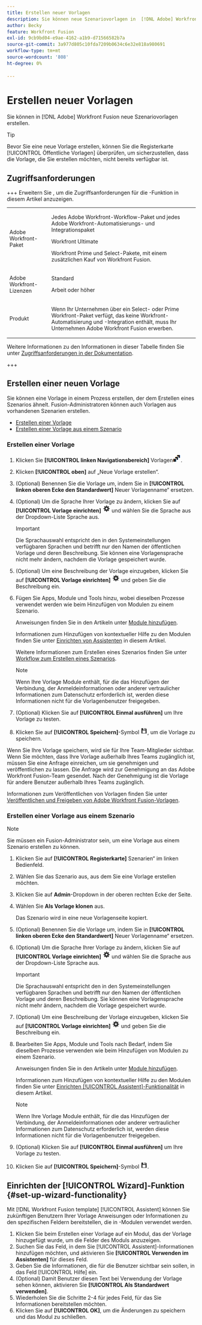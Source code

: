 ```yaml
---
title: Erstellen neuer Vorlagen
description: Sie können neue Szenariovorlagen in  [!DNL Adobe] Workfront Fusion erstellen.
author: Becky
feature: Workfront Fusion
exl-id: 9cb9bd04-e9ae-4162-a1b9-d71566582b7a
source-git-commit: 3a977d805c10fda7209b0634c6e32e818a980691
workflow-type: tm+mt
source-wordcount: '808'
ht-degree: 0%

---
```


# Erstellen neuer Vorlagen

Sie können in [!DNL Adobe] Workfront Fusion neue Szenariovorlagen erstellen.

>[!TIP]
>
>Bevor Sie eine neue Vorlage erstellen, können Sie die Registerkarte [!UICONTROL Öffentliche Vorlagen] überprüfen, um sicherzustellen, dass die Vorlage, die Sie erstellen möchten, nicht bereits verfügbar ist.

## Zugriffsanforderungen

+++ Erweitern Sie , um die Zugriffsanforderungen für die -Funktion in diesem Artikel anzuzeigen.

<table style="table-layout:auto">
 <col> 
 <col> 
 <tbody> 
  <tr> 
   <td role="rowheader">Adobe Workfront-Paket</td> 
   <td> <p>Jedes Adobe Workfront-Workflow-Paket und jedes Adobe Workfront-Automatisierungs- und Integrationspaket</p><p>Workfront Ultimate</p><p>Workfront Prime und Select-Pakete, mit einem zusätzlichen Kauf von Workfront Fusion.</p> </td> 
  </tr> 
  <tr data-mc-conditions=""> 
   <td role="rowheader">Adobe Workfront-Lizenzen</td> 
   <td> <p>Standard</p><p>Arbeit oder höher</p> </td> 
  </tr> 
  <tr> 
   <td role="rowheader">Produkt</td> 
   <td>
   <p>Wenn Ihr Unternehmen über ein Select- oder Prime Workfront-Paket verfügt, das keine Workfront-Automatisierung und -Integration enthält, muss Ihr Unternehmen Adobe Workfront Fusion erwerben.</li></ul>
   </td> 
  </tr>
 </tbody> 
</table>

Weitere Informationen zu den Informationen in dieser Tabelle finden Sie unter [Zugriffsanforderungen in der Dokumentation](/help/workfront-fusion/references/licenses-and-roles/access-level-requirements-in-documentation.md).

+++

## Erstellen einer neuen Vorlage

Sie können eine Vorlage in einem Prozess erstellen, der dem Erstellen eines Szenarios ähnelt. Fusion-Administratoren können auch Vorlagen aus vorhandenen Szenarien erstellen.

* [Erstellen einer Vorlage](#build-a-template)
* [Erstellen einer Vorlage aus einem Szenario](#create-a-template-from-a-scenario)

### Erstellen einer Vorlage

1. Klicken Sie **[!UICONTROL linken Navigationsbereich]** Vorlagen![Vorlagensymbol](assets/templates-icon.png).
1. Klicken **[!UICONTROL oben]** auf „Neue Vorlage erstellen“.
1. (Optional) Benennen Sie die Vorlage um, indem Sie in **[!UICONTROL linken oberen Ecke den Standardwert]** Neuer Vorlagenname“ ersetzen.
1. (Optional) Um die Sprache Ihrer Vorlage zu ändern, klicken Sie auf **[!UICONTROL Vorlage einrichten]** ![Symbol Szenarioeinstellungen](assets/scenario-settings-icon.png) und wählen Sie die Sprache aus der Dropdown-Liste Sprache aus.

   >[!IMPORTANT]
   >
   >Die Sprachauswahl entspricht den in den Systemeinstellungen verfügbaren Sprachen und betrifft nur den Namen der öffentlichen Vorlage und deren Beschreibung. Sie können eine Vorlagensprache nicht mehr ändern, nachdem die Vorlage gespeichert wurde.

1. (Optional) Um eine Beschreibung der Vorlage einzugeben, klicken Sie auf **[!UICONTROL Vorlage einrichten]** ![Szenarioeinstellungen](assets/scenario-settings-icon.png) und geben Sie die Beschreibung ein.
1. Fügen Sie Apps, Module und Tools hinzu, wobei dieselben Prozesse verwendet werden wie beim Hinzufügen von Modulen zu einem Szenario.

   Anweisungen finden Sie in den Artikeln unter [Module hinzufügen](/help/workfront-fusion/create-scenarios/add-modules/add-modules-toc.md).

   Informationen zum Hinzufügen von kontextueller Hilfe zu den Modulen finden Sie unter [Einrichten von Assistenten](#set-up-wizard-functionality) in diesem Artikel.

   Weitere Informationen zum Erstellen eines Szenarios finden Sie unter [Workflow zum Erstellen eines Szenarios](/help/workfront-fusion/create-scenarios/plan-a-scenario/create-a-scenario-workflow.md).

   >[!NOTE]
   >
   >Wenn Ihre Vorlage Module enthält, für die das Hinzufügen der Verbindung, der Anmeldeinformationen oder anderer vertraulicher Informationen zum Datenschutz erforderlich ist, werden diese Informationen nicht für die Vorlagenbenutzer freigegeben.

1. (Optional) Klicken Sie auf **[!UICONTROL Einmal ausführen]** um Ihre Vorlage zu testen.
1. Klicken Sie auf **[!UICONTROL Speichern]**-Symbol ![Speichern](assets/save-icon.png), um die Vorlage zu speichern.

Wenn Sie Ihre Vorlage speichern, wird sie für Ihre Team-Mitglieder sichtbar. Wenn Sie möchten, dass Ihre Vorlage außerhalb Ihres Teams zugänglich ist, müssen Sie eine Anfrage einreichen, um sie genehmigen und veröffentlichen zu lassen. Die Anfrage wird zur Genehmigung an das Adobe Workfront Fusion-Team gesendet. Nach der Genehmigung ist die Vorlage für andere Benutzer außerhalb Ihres Teams zugänglich.

Informationen zum Veröffentlichen von Vorlagen finden Sie unter [Veröffentlichen und Freigeben von Adobe Workfront Fusion-Vorlagen](/help/workfront-fusion/create-and-manage-templates/publish-and-share-fusion-templates.md).

### Erstellen einer Vorlage aus einem Szenario

>[!NOTE]
>
>Sie müssen ein Fusion-Administrator sein, um eine Vorlage aus einem Szenario erstellen zu können.

1. Klicken Sie auf **[!UICONTROL Registerkarte]** Szenarien“ im linken Bedienfeld.
1. Wählen Sie das Szenario aus, aus dem Sie eine Vorlage erstellen möchten.
1. Klicken Sie auf **Admin**-Dropdown in der oberen rechten Ecke der Seite.
1. Wählen Sie **Als Vorlage klonen** aus.

   Das Szenario wird in eine neue Vorlagenseite kopiert.
1. (Optional) Benennen Sie die Vorlage um, indem Sie in **[!UICONTROL linken oberen Ecke den Standardwert]** Neuer Vorlagenname“ ersetzen.
1. (Optional) Um die Sprache Ihrer Vorlage zu ändern, klicken Sie auf **[!UICONTROL Vorlage einrichten]** ![Symbol Szenarioeinstellungen](assets/scenario-settings-icon.png) und wählen Sie die Sprache aus der Dropdown-Liste Sprache aus.

   >[!IMPORTANT]
   >
   >Die Sprachauswahl entspricht den in den Systemeinstellungen verfügbaren Sprachen und betrifft nur den Namen der öffentlichen Vorlage und deren Beschreibung. Sie können eine Vorlagensprache nicht mehr ändern, nachdem die Vorlage gespeichert wurde.

1. (Optional) Um eine Beschreibung der Vorlage einzugeben, klicken Sie auf **[!UICONTROL Vorlage einrichten]** ![Szenarioeinstellungen](assets/scenario-settings-icon.png) und geben Sie die Beschreibung ein.
1. Bearbeiten Sie Apps, Module und Tools nach Bedarf, indem Sie dieselben Prozesse verwenden wie beim Hinzufügen von Modulen zu einem Szenario.

   Anweisungen finden Sie in den Artikeln unter [Module hinzufügen](/help/workfront-fusion/create-scenarios/add-modules/add-modules-toc.md).

   Informationen zum Hinzufügen von kontextueller Hilfe zu den Modulen finden Sie unter [Einrichten [!UICONTROL Assistent]-Funktionalität](#set-up-wizard-functionality) in diesem Artikel.

   >[!NOTE]
   >
   >Wenn Ihre Vorlage Module enthält, für die das Hinzufügen der Verbindung, der Anmeldeinformationen oder anderer vertraulicher Informationen zum Datenschutz erforderlich ist, werden diese Informationen nicht für die Vorlagenbenutzer freigegeben.

1. (Optional) Klicken Sie auf **[!UICONTROL Einmal ausführen]** um Ihre Vorlage zu testen.
1. Klicken Sie auf **[!UICONTROL Speichern]**-Symbol ![Speichern](assets/save-icon.png).

## Einrichten der [!UICONTROL Wizard]-Funktion {#set-up-wizard-functionality}

Mit [!DNL Workfront Fusion template] [!UICONTROL Assistent] können Sie zukünftigen Benutzern Ihrer Vorlage Anweisungen oder Informationen zu den spezifischen Feldern bereitstellen, die in -Modulen verwendet werden.

1. Klicken Sie beim Erstellen einer Vorlage auf ein Modul, das der Vorlage hinzugefügt wurde, um die Felder des Moduls anzuzeigen.
1. Suchen Sie das Feld, in dem Sie [!UICONTROL Assistent]-Informationen hinzufügen möchten, und aktivieren Sie **[!UICONTROL Verwenden im Assistenten]** für dieses Feld.
1. Geben Sie die Informationen, die für die Benutzer sichtbar sein sollen, in das Feld [!UICONTROL Hilfe] ein.
1. (Optional) Damit Benutzer diesen Text bei Verwendung der Vorlage sehen können, aktivieren Sie **[!UICONTROL Als Standardwert verwenden]**.
1. Wiederholen Sie die Schritte 2-4 für jedes Feld, für das Sie Informationen bereitstellen möchten.
1. Klicken Sie auf **[!UICONTROL OK]**, um die Änderungen zu speichern und das Modul zu schließen.
